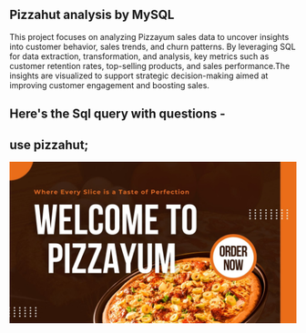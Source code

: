 ## Pizzahut analysis by MySQL
This project focuses on analyzing Pizzayum sales data to uncover insights into customer behavior, sales trends, and churn patterns. By leveraging SQL for data extraction, transformation, and analysis, key metrics such as customer retention rates, top-selling products, and sales performance.The insights are visualized to support strategic decision-making aimed at improving customer engagement and boosting sales. 

## Here's the Sql query with questions -
## use pizzahut;

![image alt](https://github.com/Divya-ds-123/Pizzayum-Analysis-SQL/blob/c875179228ac38696e2088cca9893bd875a7d4b9/1.jpg)
